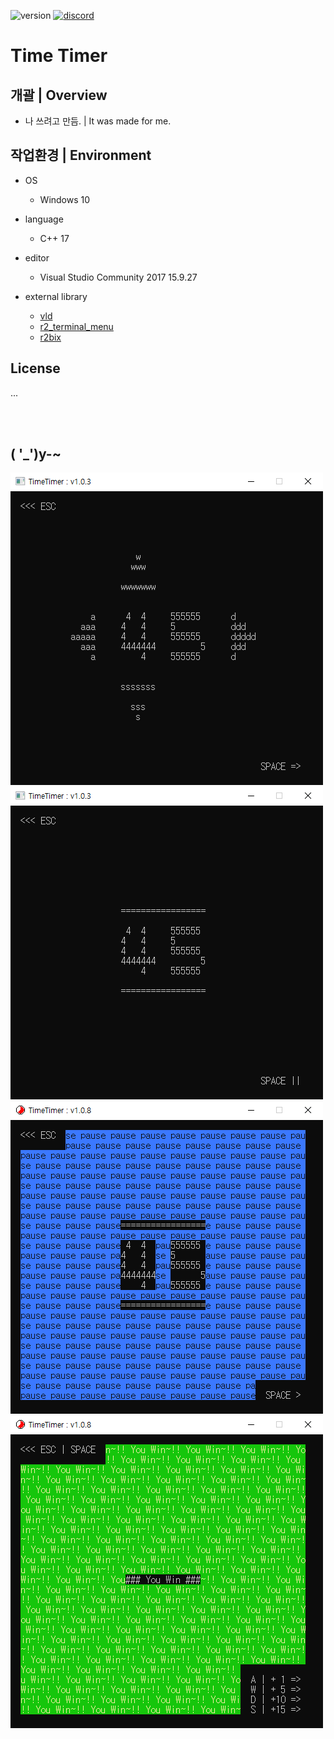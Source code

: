 <p align="left">
  <img src="https://img.shields.io/badge/version-1.0.8-green" alt="version">
  <a href="https://discord.gg/VSpW9FUSxX"><img src="https://img.shields.io/badge/Discord-R2Road-orange" alt="discord"></a>
</p>

# Time Timer


## 개괄 | Overview
- 나 쓰려고 만듬. | It was made for me.


## 작업환경 | Environment
- OS
  - Windows 10

- language
  - C++ 17

- editor
  - Visual Studio Community 2017 15.9.27

- external library
  - [vld]( https://kinddragon.github.io/vld/ )
  - [r2_terminal_menu]( https://github.com/R2Road/r2_terminal_menu )
  - [r2bix]( https://github.com/R2Road/r2bix )


## License
...


</br>
</br>


## ( '_')y-~
<img src="https://github.com/R2Road/time_timer/blob/main/wiki/timetimer_v103_20220822_1.png"></img>
<img src="https://github.com/R2Road/time_timer/blob/main/wiki/timetimer_v103_20220822_2.png"></img>
<img src="https://github.com/R2Road/time_timer/blob/main/wiki/timetimer_v108_20230402_1.png"></img>
<img src="https://github.com/R2Road/time_timer/blob/main/wiki/timetimer_v108_20230402_2.png"></img>
